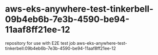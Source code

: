 # aws-eks-anywhere-test-tinkerbell-09b4eb6b-7e3b-4590-be94-11aaf8ff21ee-12
repository for use with E2E test job aws-eks-anywhere-test-tinkerbell:09b4eb6b-7e3b-4590-be94-11aaf8ff21ee-12

